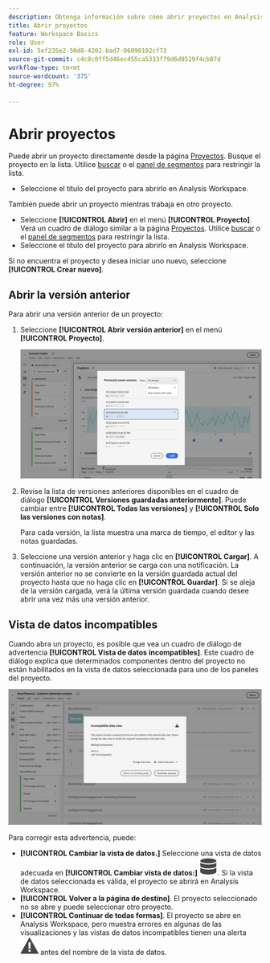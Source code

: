 ```yaml
---
description: Obtenga información sobre cómo abrir proyectos en Analysis Workspace.
title: Abrir proyectos
feature: Workspace Basics
role: User
exl-id: 5ef235e2-50d8-4202-bad7-06090102cf73
source-git-commit: c4c8c0ff5d46ec455ca5333f79d6d8529f4cb87d
workflow-type: tm+mt
source-wordcount: '375'
ht-degree: 97%

---
```


# Abrir proyectos

Puede abrir un proyecto directamente desde la página [Proyectos](/help/analysis-workspace/build-workspace-project/freeform-overview.md). Busque el proyecto en la lista. Utilice [buscar](/help/analysis-workspace/build-workspace-project/freeform-overview.md#search) o el [panel de segmentos](/help/analysis-workspace/build-workspace-project/freeform-overview.md#segment-panel) para restringir la lista.

* Seleccione el título del proyecto para abrirlo en Analysis Workspace.

También puede abrir un proyecto mientras trabaja en otro proyecto.

* Seleccione **[!UICONTROL Abrir]** en el menú **[!UICONTROL Proyecto]**. Verá un cuadro de diálogo similar a la página [Proyectos](/help/analysis-workspace/build-workspace-project/freeform-overview.md).  Utilice [buscar](/help/analysis-workspace/build-workspace-project/freeform-overview.md#search) o el [panel de segmentos](/help/analysis-workspace/build-workspace-project/freeform-overview.md#segment-panel) para restringir la lista.
* Seleccione el título del proyecto para abrirlo en Analysis Workspace.

Si no encuentra el proyecto y desea iniciar uno nuevo, seleccione **[!UICONTROL Crear nuevo]**.

## Abrir la versión anterior

Para abrir una versión anterior de un proyecto:

1. Seleccione **[!UICONTROL Abrir versión anterior]** en el menú **[!UICONTROL Proyecto]**.

   ![La lista de versiones del proyecto guardadas anteriormente y las opciones para mostrar Todas las versiones o Solo las versiones con notas.](assets/open-previously-saved.png)

1. Revise la lista de versiones anteriores disponibles en el cuadro de diálogo **[!UICONTROL Versiones guardadas anteriormente]**. Puede cambiar entre **[!UICONTROL Todas las versiones]** y **[!UICONTROL Solo las versiones con notas]**.

   Para cada versión, la lista muestra una marca de tiempo, el editor y las notas guardadas.


1. Seleccione una versión anterior y haga clic en **[!UICONTROL Cargar]**.
A continuación, la versión anterior se carga con una notificación. La versión anterior no se convierte en la versión guardada actual del proyecto hasta que no haga clic en **[!UICONTROL Guardar]**. Si se aleja de la versión cargada, verá la última versión guardada cuando desee abrir una vez más una versión anterior.


## Vista de datos incompatibles

Cuando abra un proyecto, es posible que vea un cuadro de diálogo de advertencia **[!UICONTROL Vista de datos incompatibles]**. Este cuadro de diálogo explica que determinados componentes dentro del proyecto no están habilitados en la vista de datos seleccionada para uno de los paneles del proyecto.

![Incompatible](assets/incompatible-data-view.png)

Para corregir esta advertencia, puede:

* **[!UICONTROL Cambiar la vista de datos.]** Seleccione una vista de datos adecuada en **[!UICONTROL Cambiar vista de datos:]** ![Datos](/help/assets/icons/Data.svg). Si la vista de datos seleccionada es válida, el proyecto se abrirá en Analysis Workspace.
* **[!UICONTROL Volver a la página de destino]**. El proyecto seleccionado no se abre y puede seleccionar otro proyecto.
* **[!UICONTROL Continuar de todas formas]**. El proyecto se abre en Analysis Workspace, pero muestra errores en algunas de las visualizaciones y las vistas de datos incompatibles tienen una alerta ![Alert](/help/assets/icons/Alert.svg) antes del nombre de la vista de datos.
